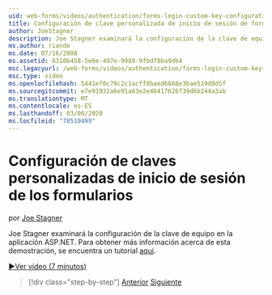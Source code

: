 ```yaml
---
uid: web-forms/videos/authentication/forms-login-custom-key-configuration
title: Configuración de clave personalizada de inicio de sesión de formularios | Microsoft Docs
author: JoeStagner
description: Joe Stagner examinará la configuración de la clave de equipo en la aplicación ASP.NET. Para obtener más información acerca de esta demostración, se encuentra un tutorial aquí.
ms.author: riande
ms.date: 07/16/2008
ms.assetid: 6310b458-5e6e-497e-9989-9fbdf0ba9db4
msc.legacyurl: /web-forms/videos/authentication/forms-login-custom-key-configuration
msc.type: video
ms.openlocfilehash: 5441ef0c79c2c1acff0baed6668e3bae519d8d5f
ms.sourcegitcommit: e7e91932a6e91a63e2e46417626f39d6b244a3ab
ms.translationtype: MT
ms.contentlocale: es-ES
ms.lasthandoff: 03/06/2020
ms.locfileid: "78510499"
---
```

# <a name="forms-login-custom-key-configuration"></a>Configuración de claves personalizadas de inicio de sesión de los formularios

por [Joe Stagner](https://github.com/JoeStagner)

Joe Stagner examinará la configuración de la clave de equipo en la aplicación ASP.NET. Para obtener más información acerca de esta demostración, se encuentra un tutorial [aquí](../../overview/older-versions-security/introduction/forms-authentication-configuration-and-advanced-topics-vb.md).

[&#9654;Ver vídeo (7 minutos)](https://channel9.msdn.com/Blogs/ASP-NET-Site-Videos/forms-login-custom-key-configuration)

> [!div class="step-by-step"]
> [Anterior](asp-forms-login-relocation.md)
> [Siguiente](add-custom-data-to-the-authentication-method.md)
